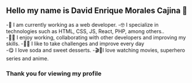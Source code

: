  
## Hello my name is David Enrique Morales Cajina 👋
    
-🔭 I am currently working as a web developer. 
-🤓 I specialize in technologies such as HTML, CSS, JS, React, PHP, among others..  
-🤝🏻 I enjoy working, collaborating with other developers and improving my skills. 
-💪🏽 I like to take challenges and improve every day  
-😋 I love soda and sweet desserts. 
-🎬🍿I love watching movies, superhero series and anime.
   

### Thank you for viewing my profile 
